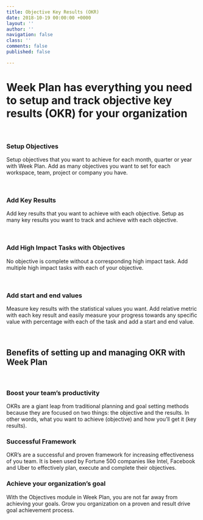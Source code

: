 ```yaml
---
title: Objective Key Results (OKR)
date: 2018-10-19 00:00:00 +0000
layout: ''
author: ''
navigation: false
class: ''
comments: false
published: false

---
```

# Week Plan has everything you need to setup and track objective key results (OKR) for your organization

 

### Setup Objectives

Setup objectives that you want to achieve for each month, quarter or year with Week Plan. Add as many objectives you want to set for each workspace, team, project or company you have.

 

### Add Key Results

Add key results that you want to achieve with each objective. Setup as many key results you want to track and achieve with each objective.

 

### Add High Impact Tasks with Objectives

No objective is complete without a corresponding high impact task. Add multiple high impact tasks with each of your objective. 

 

### Add start and end values

Measure key results with the statistical values you want. Add relative metric with each key result and easily measure your progress towards any specific value with percentage with each of the task and add a start and end value.

 

## Benefits of setting up and managing OKR with Week Plan

 

### Boost your team’s productivity

OKRs are a giant leap from traditional planning and goal setting methods because they are focused on two things: the objective and the results. In other words, what you want to achieve (objective) and how you’ll get it (key results).

### Successful Framework

OKR’s are a successful and proven framework for increasing effectiveness of you team. It is been used by Fortune 500 companies like lntel, Facebook and Uber to effectively plan, execute and complete their objectives.

### Achieve your organization’s goal

With the Objectives module in Week Plan, you are not far away from achieving your goals. Grow you organization on a proven and result drive goal achievement process.